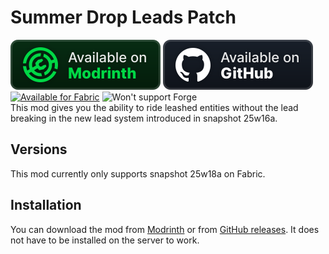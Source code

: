 # Summer Drop Leads Patch
[![Available on Modrinth](https://raw.githubusercontent.com/intergrav/devins-badges/refs/heads/v3/assets/cozy/available/modrinth_vector.svg)](https://modrinth.com/project/summer-drop-leads-patch)
[![Available on GitHub](https://raw.githubusercontent.com/intergrav/devins-badges/refs/heads/v3/assets/cozy/available/github_vector.svg)](https://github.com/ImplicitSaber/SummerDropLeadsPatch)
[![Available for Fabric](https://raw.githubusercontent.com/intergrav/devins-badges/refs/heads/v3/assets/cozy/supported/fabric_vector.svg)](https://fabricmc.net/)
![Won't support Forge](https://raw.githubusercontent.com/intergrav/devins-badges/refs/heads/v3/assets/cozy/unsupported/forge_vector.svg)\
This mod gives you the ability to ride leashed entities without the lead breaking in the new lead system introduced in snapshot 25w16a.
## Versions
This mod currently only supports snapshot 25w18a on Fabric.
## Installation
You can download the mod from [Modrinth](https://modrinth.com/project/summer-drop-leads-patch) or from [GitHub releases](https://github.com/ImplicitSaber/SummerDropLeadsPatch/releases). It does not have to be installed on the server to work.